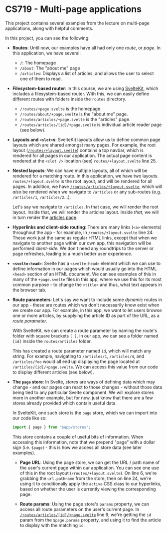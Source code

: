# CS719 - Multi-page applications

This project contains several examples from the lecture on multi-page applications, along with helpful comments.

In this project, you can see the following:

- **Routes**: Until now, our examples have all had only one _route_, or _page_. In this application, we have several:

  - `/`: The homepage
  - `/about`: The "about me" page
  - `/articles`: Displays a list of articles, and allows the user to select one of them to read.

- **Filesystem-based router**: In this course, we are using [SvelteKit](https://kit.svelte.dev/), which includes a filesystem-based router. With this, we can easily define different routes with folders inside the `routes` directory.

  - `/routes/+page.svelte` is the homepage.
  - `/routes/about/+page.svelte` is the "about me" page.
  - `/routes/articles/+page.svelte` is the "articles" page.
  - `/routes/articles/[id]/+page.svelte` is individual article reader page (see below).

- **Layouts and `<slot>`s**: SvelteKit layouts allow us to define common page layouts which are shared amongst many pages. For example, the root layout ([`/routes/+layout.svelte`](./src/routes/+layout.svelte)) contains a top navbar, which is rendered for all pages in our application. The actual page content is rendered at the `<slot />` location (see) `routes/+layout.svelte` line 25.

- **Nested layouts**: We can have multiple layouts, all of which will be rendered for a matching route. In this application, we have two layouts. `routes/+layout.svelte` is the root layout, and will be rendered for all pages. In addition, we have [`/routes/articles/+layout.svelte`](./src/routes/articles/+layout.svelte), which will _also_ be rendered when we navigate to `/articles` or any sub-routes (e.g. `/articles/1`, `/articles/2`...).

  Let's say we navigate to `/articles`. In that case, we will render the root layout. Inside that, we will render the articles layout. Inside _that_, we will in turn render the [articles page](./src/routes/articles/+page.svelte).

- **Hyperlinks and client-side routing**: There are many links (`<a>` elements) throughout the app - for example, in `/routes/+layout.svelte` line 24. These work just the same as regular HTML links, except that when we navigate to another page within our own app, this navigation will be performed _client-side_. We don't need any roundtrips to the server or page refreshes, leading to a much better user experience.

- **`<svelte:head>`**: Svelte has a `<svelte:head>` element which we can use to define information in our pages which would usually go into the HTML `<head>` section of an HTML document. We can see examples of this in many of the `+page.svelte` files in this app, where we use this for its most common purpose - to change the `<title>` and thus, what text appears in the browser tab.

- **Route parameters**: Let's say we want to include some _dynamic_ routes in our app - these are routes which we don't necessarily know exist when we create our app. For example, in this app, we want to let users browse one or more articles, by supplying the article ID as part of the URL, as a _route parameter_.

  With SvelteKit, we can create a route parameter by naming the route's folder with square brackets `[ ]`. In our app, we can see a folder named `[id]` inside the `routes/articles` folder.

  This has created a route parameter named `id`, which will match any string. For example, navigating to `/articles/1`, `/articles/4`, and `/articles/foo` would all end up displaying the page located at `/articles/[id]/+page.svelte`. We can access this value from our code to display different articles (see below).

- **The `page` store**: In Svelte, _stores_ are ways of defining data which may change - and our pages can react to those changes - without those data being tied to any particular Svelte component. We will explore stores more in another example, but for now, just know that there are a few stores already provided which contain useful data.

  In SvelteKit, one such store is the `page` store, which we can import into our code like so:

  ```js
  import { page } from "$app/stores";
  ```

  This store contains a couple of useful bits of information. When accessing this information, note that we prepend "page" with a dollar sign (i.e. `$page`) - this is how we access all store data (see later examples).

  - **Page URL**: Using the page store, we can get the URL / path name of the user's current page within our application. You can see one use of this in the root layout (`/routes/+layout.svelte`). On line 6, we're grabbing the `url.pathname` from the store, then on line 24, we're using it to conditionally apply the `active` CSS class to our hyperlinks, based on whether the user is currently viewing the corresponding page.

  - **Route params**: Using the page store's `params` property, we can access all route parameters on the user's current page. In [`/routes/articles/[id]/+page.svelte`](/routes/articles/[id]/+page.svelte) line 9, we're getting the `id` param from the `$page.params` property, and using it to find the article to display with the matching `id`.
